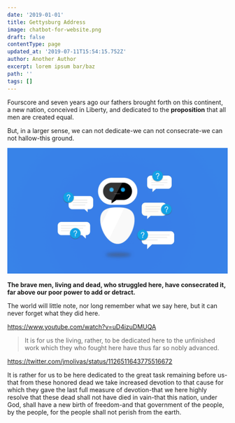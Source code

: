 ```yaml
---
date: '2019-01-01'
title: Gettysburg Address
image: chatbot-for-website.png
draft: false
contentType: page
updated_at: '2019-07-11T15:54:15.752Z'
author: Another Author
excerpt: lorem ipsum bar/baz
path: ''
tags: []
---
```

Fourscore and seven years ago our fathers brought forth on this continent, a
new nation, conceived in Liberty, and dedicated to the **proposition** that
all men are created equal.

But, in a larger sense, we can not dedicate\-we can not consecrate\-we can not
hallow\-this ground.

![3423r4234](chatbot-for-website.png)


**The brave men, living and dead, who struggled here, have consecrated it, far
above our poor power to add or detract.**

The world will little note, nor long remember what we say here, but it can
never forget what they did here. 

https://www.youtube.com/watch?v=uD4izuDMUQA

> It is for us the living, rather, to be dedicated here to the unfinished work
which they who fought here have thus far so nobly advanced.  

https://twitter.com/jmolivas/status/1126511643775516672

It is rather for us to be here dedicated to the great task remaining before
us\-that from these honored dead we take increased devotion to that cause for
which they gave the last full measure of devotion\-that we here highly resolve
that these dead shall not have died in vain\-that this nation, under God,
shall have a new birth of freedom\-and that government of the people, by the
people, for the people shall not perish from the earth.
